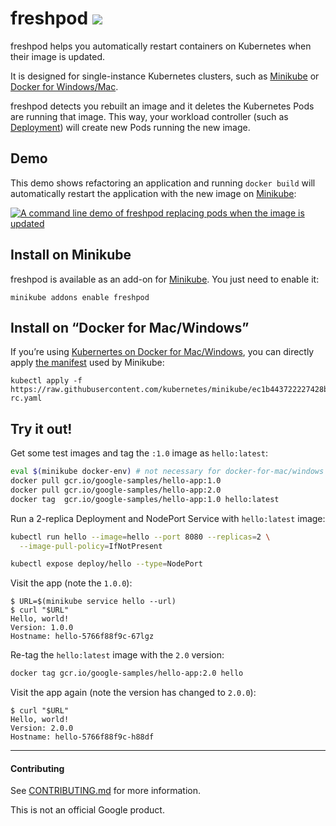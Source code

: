 # freshpod [![](https://img.shields.io/badge/THANKS-md-ff69b4.svg)](THANKS.md)

freshpod helps you automatically restart containers on Kubernetes when their image
is updated.

It is designed for single-instance Kubernetes clusters, such as [Minikube] or
[Docker for Windows/Mac][dfm].

freshpod detects you rebuilt an image and it deletes the Kubernetes Pods are
running that image. This way, your workload controller (such as [Deployment])
will create new Pods running the new image.

[Minikube]: https://github.com/kubernetes/minikube
[dfm]: https://docs.docker.com/docker-for-mac/kubernetes/
[Pods]: https://kubernetes.io/docs/concepts/workloads/pods/pod/
[Deployment]: https://kubernetes.io/docs/concepts/workloads/controllers/deployment/

## Demo

This demo shows refactoring an application and running `docker build`
will automatically restart the application with the new image on [Minikube]:

[![A command line demo of freshpod replacing pods when the image is updated](img/freshpod-demo.gif)](https://asciinema.org/a/dD9UhCIaPw13znirhmGUnNJtd)

## Install on Minikube

freshpod is available as an add-on for [Minikube]. You just need to enable it:

    minikube addons enable freshpod

## Install on “Docker for Mac/Windows”

If you’re using [Kubernertes on Docker for Mac/Windows][dfm], you can directly
apply [the manifest](https://github.com/kubernetes/minikube/blob/master/deploy/addons/freshpod/freshpod-rc.yaml)
used by Minikube:

    kubectl apply -f https://raw.githubusercontent.com/kubernetes/minikube/ec1b443722227428bd2b23967e1b48d94350a5ac/deploy/addons/freshpod/freshpod-rc.yaml

## Try it out!

Get some test images and tag the `:1.0` image as `hello:latest`:

```sh
eval $(minikube docker-env) # not necessary for docker-for-mac/windows
docker pull gcr.io/google-samples/hello-app:1.0
docker pull gcr.io/google-samples/hello-app:2.0
docker tag  gcr.io/google-samples/hello-app:1.0 hello:latest
```

Run a 2-replica Deployment and NodePort Service with `hello:latest` image:

```sh
kubectl run hello --image=hello --port 8080 --replicas=2 \
  --image-pull-policy=IfNotPresent

kubectl expose deploy/hello --type=NodePort
```

Visit the app (note the `1.0.0`):

```
$ URL=$(minikube service hello --url)
$ curl "$URL"
Hello, world!
Version: 1.0.0
Hostname: hello-5766f88f9c-67lgz
```

Re-tag the `hello:latest` image with the `2.0` version:

```sh
docker tag gcr.io/google-samples/hello-app:2.0 hello
```

Visit the app again (note the version has changed to `2.0.0`):

```
$ curl "$URL"
Hello, world!
Version: 2.0.0
Hostname: hello-5766f88f9c-h88df
```

-----

#### Contributing

See [CONTRIBUTING.md](CONTRIBUTING.md) for more information.

This is not an official Google product.
